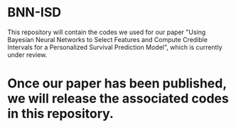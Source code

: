 # BNN-ISD
This repository will contain the codes we used for our paper "Using Bayesian Neural Networks to Select Features and Compute Credible Intervals for a Personalized Survival Prediction Model", which is currently under review. 

# Once our paper has been published, we will release the associated codes in this repository.
